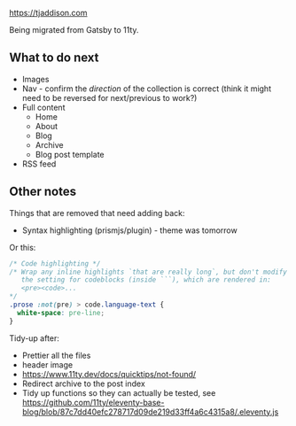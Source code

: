 https://tjaddison.com

Being migrated from Gatsby to 11ty.

## What to do next

- Images
- Nav - confirm the _direction_ of the collection is correct (think it might need to be reversed for next/previous to work?)
- Full content
  - Home
  - About
  - Blog
  - Archive
  - Blog post template
- RSS feed

## Other notes

Things that are removed that need adding back:

- Syntax highlighting (prismjs/plugin) - theme was tomorrow

Or this:

````css
/* Code highlighting */
/* Wrap any inline highlights `that are really long`, but don't modify
   the setting for codeblocks (inside ```), which are rendered in:
   <pre><code>...
*/
.prose :not(pre) > code.language-text {
  white-space: pre-line;
}
````

Tidy-up after:

- Prettier all the files
- header image
- https://www.11ty.dev/docs/quicktips/not-found/
- Redirect archive to the post index
- Tidy up functions so they can actually be tested, see https://github.com/11ty/eleventy-base-blog/blob/87c7dd40efc278717d09de219d33ff4a6c4315a8/.eleventy.js
